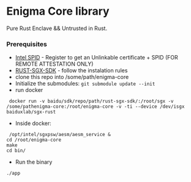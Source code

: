 # Enigma Core library 

Pure Rust Enclave && Untrusted in Rust. 


### Prerequisites

* [Intel SPID](https://software.intel.com/en-us/articles/certificate-requirements-for-intel-attestation-services) - Register to get an Unlinkable certificate + SPID (FOR REMOTE ATTESTATION ONLY)
* [RUST-SGX-SDK](https://github.com/baidu/rust-sgx-sdk/blob/master/documents/sgxtime.md) - follow the instalation rules
* clone this repo into /some/path/enigma-core
* Initialize the submodules: `git submodule update --init`
* run docker 
``` 
 docker run -v baidu/sdk/repo/path/rust-sgx-sdk/:/root/sgx -v /some/pathenigma-core:/root/enigma-core -v -ti --device /dev/isgx baiduxlab/sgx-rust
```
* Inside docker: 
```
 /opt/intel/sgxpsw/aesm/aesm_service &
cd /root/enigma-core
make
cd bin/
```
* Run the binary 

```
./app
```